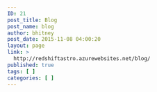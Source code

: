 ```yaml
---
ID: 21
post_title: Blog
post_name: blog
author: bhitney
post_date: 2015-11-08 04:00:20
layout: page
link: >
  http://redshiftastro.azurewebsites.net/blog/
published: true
tags: [ ]
categories: [ ]
---
```

